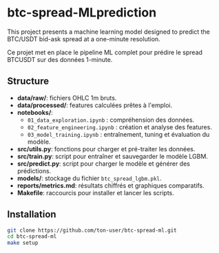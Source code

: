 # btc-spread-MLprediction
This project presents a machine learning model designed to predict the BTC/USDT bid-ask spread at a one-minute resolution.

Ce projet met en place le pipeline ML complet pour prédire le spread BTCUSDT sur des données 1-minute.

## Structure

- **data/raw/**: fichiers OHLC 1m bruts.
- **data/processed/**: features calculées prêtes à l'emploi.
- **notebooks/**:
  - `01_data_exploration.ipynb` : compréhension des données.
  - `02_feature_engineering.ipynb` : création et analyse des features.
  - `03_model_training.ipynb` : entraînement, tuning et évaluation du modèle.
- **src/utils.py**: fonctions pour charger et pré-traiter les données.
- **src/train.py**: script pour entraîner et sauvegarder le modèle LGBM.
- **src/predict.py**: script pour charger le modèle et générer des prédictions.
- **models/**: stockage du fichier `btc_spread_lgbm.pkl`.
- **reports/metrics.md**: résultats chiffrés et graphiques comparatifs.
- **Makefile**: raccourcis pour installer et lancer les scripts.

## Installation

```bash
git clone https://github.com/ton-user/btc-spread-ml.git
cd btc-spread-ml
make setup
